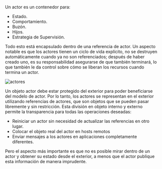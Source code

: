 
Un actor es un contenedor para:
 + Estado.
 + Comportamiento. 
 + Buzón.
 + Hijos.
 + Estrategia de Supervisión. 
 
Todo esto está encapsulado dentro de una referencia de actor. Un aspecto notable es que los actores tienen un ciclo de vida explícito, no se destruyen automáticamente cuando ya no son referenciados; después de haber creado uno, es su responsabilidad asegurarse de que también terminará, lo que también le da control sobre cómo se liberan los recursos cuando termina un actor.

 ![actores](https://getakka.net/images/actor.png)

Un objeto actor debe estar protegido del exterior para poder beneficiarse del modelo de actor. Por lo tanto, los actores se representan en el exterior utilizando referencias de actores, que son objetos que se pueden pasar libremente y sin restricción. Esta división en objeto interno y externo permite la transparencia para todas las operaciones deseadas: 
 + Reiniciar un actor sin necesidad de actualizar las referencias en otro lugar.
 + Colocar el objeto real del actor en hosts remotos
 + Enviar mensajes a los actores en aplicaciones completamente diferentes. 

Pero el aspecto más importante es que no es posible mirar dentro de un actor y obtener su estado desde el exterior, a menos que el actor publique esta información de manera imprudente.
